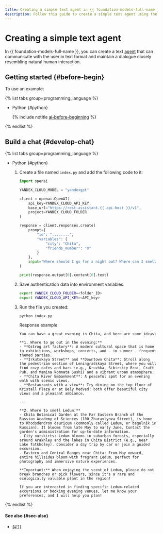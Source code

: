 ```yaml
---
title: Creating a simple text agent in {{ foundation-models-full-name }}
description: Follow this guide to create a simple text agent using the Responses API in {{ foundation-models-full-name }}.
---
```


# Creating a simple text agent

In {{ foundation-models-full-name }}, you can create a text [agent](../../concepts/agents/index.md) that can communicate with the user in text format and maintain a dialogue closely resembling natural human interaction.

## Getting started {#before-begin}

To use an example:

{% list tabs group=programming_language %}

- Python {#python}

  {% include notitle [ai-before-beginning](../../../_includes/ai-studio/yandexgpt/ai-before-beginning.md) %}

{% endlist %}

## Build a chat {#develop-chat}

{% list tabs group=programming_language %}

- Python {#python}

  1. Create a file named `index.py` and add the following code to it:

      ```python
      import openai

      YANDEX_CLOUD_MODEL = "yandexgpt"

      client = openai.OpenAI(
          api_key=YANDEX_CLOUD_API_KEY,
          base_url="https://rest-assistant.{{ api-host }}/v1",
          project=YANDEX_CLOUD_FOLDER
      )

      response = client.responses.create(
          prompt={
              "id": "........",
              "variables": {
                  "city": "Chita",
                  "friends_number": "0"
              }
          },
          input="Where should I go for a night out? Where can I smell Ledum?",
      )

      print(response.output[0].content[0].text)
      ```

  1. Save authentication data into environment variables:

      ```bash
      export YANDEX_CLOUD_FOLDER=<folder_ID>
      export YANDEX_CLOUD_API_KEY=<API_key>
      ```

  1. Run the file you created:

      ```bash
      python index.py
      ```

      Response example:

      ```text
      You can have a great evening in Chita, and here are some ideas:

      **1. Where to go out in the evening:**
      - **Ostrog art factory**: A modern cultural space that is home to exhibitions, workshops, concerts, and – in summer – frequent themed parties.
      - **Irkutskaya Street** and **Downtown Chita**: Stroll along the pedestrian section of Leningradskaya Street, where you will find cozy cafes and bars (e.g., Kruzhka, Sibirskiy Broi, Craft Pub, and Mamina komnata Sushi) and a vibrant urban atmosphere.
      - **Chita River Embankment**: A peaceful spot for an evening walk with scenic views.
      - **Restaurants with a view**: Try dining on the top floor of Kristall Plaza or at Bely Medved: both offer beautiful city views and a pleasant ambiance.

      ---

      **2. Where to smell Ledum:**
      - Chita Botanical Garden at the Far Eastern Branch of the Russian Academy of Sciences (100 Zhuravlyova Street), is home to Rhododendron dauricum (commonly called Ledum, or bagulnik in Russian). It blooms from late May to early June. Contact the garden's administration for up-to-date information.
      - City outskirts: Ledum blooms in suburban forests, especially around Arakhley and the lakes in Chita District (e.g., near Lake Tatkholey). Consider a day trip by car or join a guided excursion.
      - Eastern and Central Ranges near Chita: From May onward, entire hillsides bloom with fragrant Ledum, perfect for photography and immersive nature experiences.

      **Important:** When enjoying the scent of Ledum, please do not break branches or pick flowers, since it's a rare and ecologically valuable plant in the region!

      If you are interested in finding specific Ledum-related excursions or booking evening venues, let me know your preferences, and I will help you plan!
      ```

{% endlist %}

#### See also {#see-also}

* [{#T}](../../concepts/generation/index.md)